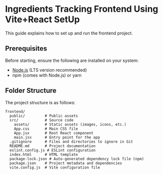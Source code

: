 # Ingredients Tracking Frontend Using Vite+React SetUp

This guide explains how to set up and run the frontend project.

## Prerequisites

Before starting, ensure the following are installed on your system:

- [Node.js](https://nodejs.org/) (LTS version recommended)
- npm (comes with Node.js) or yarn

## Folder Structure

The project structure is as follows:

```plaintext
frontend/
  public/         # Public assets
  src/            # Source code
    assets/       # Static assets (images, icons, etc.)
    App.css       # Main CSS file
    App.jsx       # Root React component
    main.jsx      # Entry point for the app
  .gitignore      # Files and directories to ignore in Git
  README.md       # Project documentation
  eslint.config.js # ESLint configuration
  index.html      # HTML template
  package-lock.json # Auto-generated dependency lock file (npm)
  package.json    # Project metadata and dependencies
  vite.config.js  # Vite configuration file
